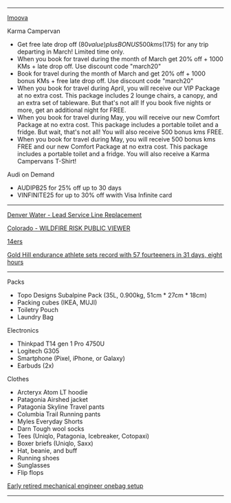 
---

[Imoova](https://imoova.com/)

Karma Campervan
- Get free late drop off ($80 value) plus BONUS 500 kms ($175) for any trip departing in March! Limited time only.
- When you book for travel during the month of March get 20% off + 1000 KMs + late drop off. Use discount code "march20"
- Book for travel during the month of March and get 20% off + 1000 bonus KMs + free late drop off. Use discount code "march20"
- When you book for travel during April, you will receive our VIP Package at no extra cost. This package includes 2 lounge chairs, a canopy, and an extra set of tableware. But that's not all! If you book five nights or more, get an additional night for FREE.
- When you book for travel during May, you will receive our new Comfort Package at no extra cost. This package includes a portable toilet and a fridge. But wait, that's not all! You will also receive 500 bonus kms FREE.
- When you book for travel during May, you will receive 500 bonus kms FREE and our new Comfort Package at no extra cost. This package includes a portable toilet and a fridge. You will also receive a Karma Campervans T-Shirt! 

Audi on Demand
- AUDIPB25 for 25% off up to 30 days
- VINFINITE25 for up to 30% off wwith Visa Infinite card

---

[Denver Water - Lead Service Line Replacement](https://dw.maps.arcgis.com/apps/View/index.html?appid=cb5d6630085b4e4b96ff7fd1adf39025)

[Colorado - WILDFIRE RISK PUBLIC VIEWER](https://co-pub.coloradoforestatlas.org/)

[14ers](https://www.14ers.com/)

[Gold Hill endurance athlete sets record with 57 fourteeners in 31 days, eight hours](https://www.denverpost.com/2016/08/26/cyclist-joe-grant-loops-57-colorado-fourteeners-setting-record/)


---

Packs
- Topo Designs Subalpine Pack (35L, 0.900kg, 51cm * 27cm * 18cm)
- Packing cubes (IKEA, MUJI)
- Toiletry Pouch
- Laundry Bag

Electronics
- Thinkpad T14 gen 1 Pro 4750U
- Logitech G305
- Smartphone (Pixel, iPhone, or Galaxy)
- Earbuds (2x)

Clothes
- Arcteryx Atom LT hoodie
- Patagonia Airshed jacket
- Patagonia Skyline Travel pants
- Columbia Trail Running pants
- Myles Everyday Shorts
- Darn Tough wool socks
- Tees (Uniqlo, Patagonia, Icebreaker, Cotopaxi)
- Boxer briefs (Uniqlo, Saxx)
- Hat, beanie, and buff
- Running shoes
- Sunglasses
- Flip flops

[Early retired mechanical engineer onebag setup](https://reddi.tk/r/onebag/comments/11pny00/145lbs_30l_indefinite_travel_setup_1year_update/)

---
